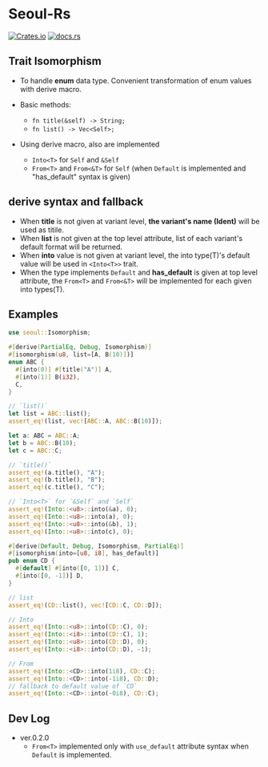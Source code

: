 # Seoul-Rs

[![Crates.io](https://img.shields.io/crates/v/seoul)](https://crates.io/crates/seoul)
[![docs.rs](https://img.shields.io/docsrs/seoul?color=blue&label=docs.rs)](https://docs.rs/seoul)


## Trait Isomorphism
* To handle **enum** data type. Convenient transformation of enum values with derive macro.

* Basic methods:
    * `fn title(&self) -> String;`
    * `fn list() -> Vec<Self>;`

* Using derive macro, also are implemented
    * `Into<T>` for `Self` and `&Self`
    * `From<T>` and `From<&T>` for `Self` (when `Default` is implemented and "has_default" syntax is given)

## derive syntax and fallback
* When **title** is not given at variant level, **the variant's name (Ident)** will be used as titile.
* When **list** is not given at the top level attribute, list of each variant's default format will be returned.
* When **into** value is not given at variant level, the into type(T)'s default value will be used in `<Into<T>>` trait.
* When the type implements `Default` and **has_default** is given at top level attribute, the `From<T>` and `From<&T>` will be implemented for each given into types(T). 

## Examples
```rust
use seoul::Isomorphism;

#[derive(PartialEq, Debug, Isomorphism)]
#[isomorphism(u8, list=[A, B(10)])]
enum ABC {
  #[into(0)] #[title("A")] A,
  #[into(1)] B(i32),
  C,
}

// `list()`
let list = ABC::list();
assert_eq!(list, vec![ABC::A, ABC::B(10)]);

let a: ABC = ABC::A;
let b = ABC::B(10);
let c = ABC::C;

// `title()`
assert_eq!(a.title(), "A");
assert_eq!(b.title(), "B");
assert_eq!(c.title(), "C");

// `Into<T>` for `&Self` and `Self`
assert_eq!(Into::<u8>::into(&a), 0);
assert_eq!(Into::<u8>::into(a), 0);
assert_eq!(Into::<u8>::into(&b), 1);
assert_eq!(Into::<u8>::into(c), 0);
```

```rust
#[derive(Default, Debug, Isomorphism, PartialEq)]
#[isomorphism(into=[u8, i8], has_default)]
pub enum CD {
  #[default] #[into([0, 1])] C,
  #[into([0, -1])] D,
}

// list
assert_eq!(CD::list(), vec![CD::C, CD::D]);

// Into
assert_eq!(Into::<u8>::into(CD::C), 0);
assert_eq!(Into::<i8>::into(CD::C), 1);
assert_eq!(Into::<u8>::into(CD::D), 0);
assert_eq!(Into::<i8>::into(CD::D), -1);

// From
assert_eq!(Into::<CD>::into(1i8), CD::C);
assert_eq!(Into::<CD>::into(-1i8), CD::D);
// fallback to default value of `CD`
assert_eq!(Into::<CD>::into(-0i8), CD::C);
```


## Dev Log
* ver.0.2.0
  * `From<T>` implemented only with `use_default` attribute syntax when `Default` is implemented.